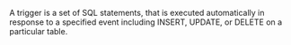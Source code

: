 A trigger is a set of SQL statements, that is executed automatically in response to a specified event 
including INSERT, UPDATE, or DELETE on a particular table.